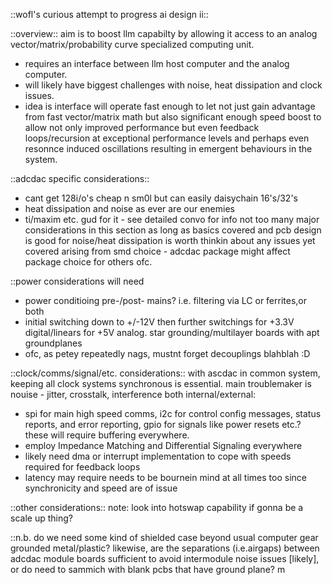 ::wofl's curious attempt to progress ai design ii::

::overview::
aim is to boost llm capabilty by allowing it access to an analog vector/matrix/probability curve specialized computing unit.
- requires an interface between llm host computer and the analog computer.
- will likely have biggest challenges with noise, heat dissipation and clock issues.
- idea is interface will operate fast enough to let not just gain advantage from fast vector/matrix math but also significant enough speed boost to allow not only improved performance but even feedback loops/recursion at exceptional performance levels and perhaps even resonnce induced oscillations resulting in emergent behaviours in the system.


::adcdac specific considerations::
- cant get 128i/o's cheap n sm0l but can easily daisychain 16's/32's
- heat dissipation and noise as ever are our enemies
- ti/maxim etc. gud for it - see detailed convo for info 
not too many major considerations in this section as long as basics covered and pcb design is good for noise/heat dissipation
is worth thinkin about any issues yet covered arising from smd choice - adcdac package might affect package choice for others ofc.

::power considerations
will need
- power conditioing pre-/post- mains? i.e. filtering via LC or ferrites,or both
- initial switching down to +/-12V then further switchings for +3.3V digital/linears for +5V analog.
star grounding/multilayer boards with apt groundplanes
- ofc, as petey repeatedly nags, mustnt forget decouplings blahblah :D


::clock/comms/signal/etc. considerations::
with ascdac in common system, keeping all clock systems synchronous is essential.
main troublemaker is nouise - jitter, crosstalk, interference both internal/external:
- spi for main high speed comms, i2c for control config messages, status reports, and error reporting, gpio for signals like power resets etc.? these will require buffering everywhere.
- employ Impedance Matching and Differential Signaling everywhere
- likely need dma or interrupt implementation to cope with speeds required for feedback loops
- latency may require needs to be bournein mind at all times too since synchronicity and speed are of issue


::other considerations::
note: look into hotswap capability if gonna be a scale up thing?


::n.b. do we need some kind of shielded case beyond usual computer gear grounded metal/plastic?
likewise, are the separations (i.e.airgaps) between adcdac module boards sufficient to avoid intermodule noise issues [likely], or do need to sammich with blank pcbs that have ground plane?  m